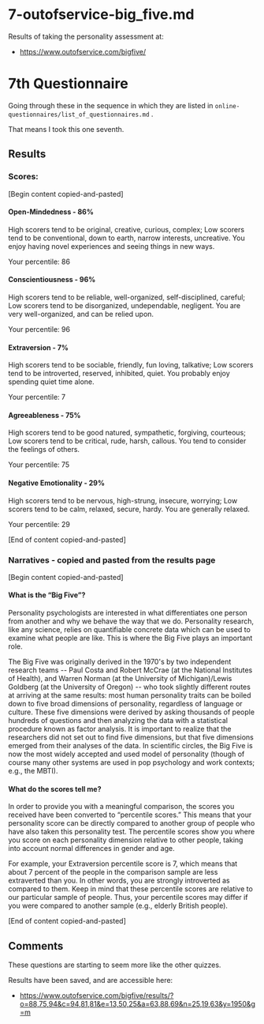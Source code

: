 
# 7-outofservice-big_five.md

Results of taking the personality assessment at:

- https://www.outofservice.com/bigfive/

# 7th Questionnaire

Going through these in the sequence in which they are listed in `online-questionnaires/list_of_questionnaires.md` .

That means I took this one seventh.

## Results


### Scores:

[Begin content copied-and-pasted]

#### Open-Mindedness - 86%

High scorers tend to be original, creative, curious, complex; Low scorers tend to be conventional, down to earth, narrow interests, uncreative.  You enjoy having novel experiences and seeing things in new ways.

Your percentile: 86

#### Conscientiousness - 96%

High scorers tend to be reliable, well-organized, self-disciplined, careful; Low scorers tend to be disorganized, undependable, negligent.  You are very well-organized, and can be relied upon.

Your percentile: 96

#### Extraversion - 7%

High scorers tend to be sociable, friendly, fun loving, talkative; Low scorers tend to be introverted, reserved, inhibited, quiet.  You probably enjoy spending quiet time alone.

Your percentile: 7

#### Agreeableness - 75%

High scorers tend to be good natured, sympathetic, forgiving, courteous; Low scorers tend to be critical, rude, harsh, callous.  You tend to consider the feelings of others.

Your percentile: 75

#### Negative Emotionality - 29%

High scorers tend to be nervous, high-strung, insecure, worrying; Low scorers tend to be calm, relaxed, secure, hardy.  You are generally relaxed.

Your percentile: 29

[End of content copied-and-pasted]

### Narratives - copied and pasted from the results page

[Begin content copied-and-pasted]

#### What is the “Big Five”?

Personality psychologists are interested in what differentiates one person from another and why we behave the way that we do. Personality research, like any science, relies on quantifiable concrete data which can be used to examine what people are like. This is where the Big Five plays an important role.

The Big Five was originally derived in the 1970's by two independent research teams -- Paul Costa and Robert McCrae (at the National Institutes of Health), and Warren Norman (at the University of Michigan)/Lewis Goldberg (at the University of Oregon) -- who took slightly different routes at arriving at the same results: most human personality traits can be boiled down to five broad dimensions of personality, regardless of language or culture. These five dimensions were derived by asking thousands of people hundreds of questions and then analyzing the data with a statistical procedure known as factor analysis. It is important to realize that the researchers did not set out to find five dimensions, but that five dimensions emerged from their analyses of the data. In scientific circles, the Big Five is now the most widely accepted and used model of personality (though of course many other systems are used in pop psychology and work contexts; e.g., the MBTI).

#### What do the scores tell me?

In order to provide you with a meaningful comparison, the scores you received have been converted to “percentile scores.” This means that your personality score can be directly compared to another group of people who have also taken this personality test. The percentile scores show you where you score on each personality dimension relative to other people, taking into account normal differences in gender and age.

For example, your Extraversion percentile score is 7, which means that about 7 percent of the people in the comparison sample are less extraverted than you. In other words, you are strongly introverted as compared to them. Keep in mind that these percentile scores are relative to our particular sample of people. Thus, your percentile scores may differ if you were compared to another sample (e.g., elderly British people).

[End of content copied-and-pasted]

## Comments

These questions are starting to seem more like the other quizzes.

Results have been saved, and are accessible here:

- https://www.outofservice.com/bigfive/results/?o=88,75,94&c=94,81,81&e=13,50,25&a=63,88,69&n=25,19,63&y=1950&g=m

